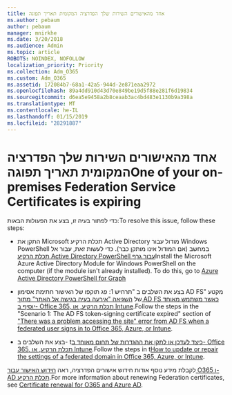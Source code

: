 ```yaml
---
title: אחד מהאישורים השירות שלך הפדרציה המקומית תאריך תפוגה
ms.author: pebaum
author: pebaum
manager: mnirkhe
ms.date: 3/20/2018
ms.audience: Admin
ms.topic: article
ROBOTS: NOINDEX, NOFOLLOW
localization_priority: Priority
ms.collection: Adm_O365
ms.custom: Adm_O365
ms.assetid: 172084b7-68a1-42a5-944d-2e871eaa2972
ms.openlocfilehash: 89a4dd910d43d70e849be19d5f88e281f6d19834
ms.sourcegitcommit: d6ea5e9458a2b8ceaab3ac4bd483e1130b9a398a
ms.translationtype: MT
ms.contentlocale: he-IL
ms.lasthandoff: 01/15/2019
ms.locfileid: "28291887"
---
```

# <a name="one-of-your-on-premises-federation-service-certificates-is-expiring"></a><span data-ttu-id="28392-102">אחד מהאישורים השירות שלך הפדרציה המקומית תאריך תפוגה</span><span class="sxs-lookup"><span data-stu-id="28392-102">One of your on-premises Federation Service Certificates is expiring</span></span>

<span data-ttu-id="28392-103">כדי לפתור בעיה זו, בצע את הפעולות הבאות:</span><span class="sxs-lookup"><span data-stu-id="28392-103">To resolve this issue, follow these steps:</span></span>
  
- <span data-ttu-id="28392-p101">התקן את Microsoft תכלת הרקיע Active Directory מודול עבור Windows PowerShell במחשב (אם המודול אינו מותקן כבר). כדי לעשות זאת, עבור אל [תכלת הרקיע Active Directory PowerShell עבור גרף](https://docs.microsoft.com/en-us/powershell/azure/active-directory/install-adv2?view=azureadps-2.0)</span><span class="sxs-lookup"><span data-stu-id="28392-p101">Install the Microsoft Azure Active Directory Module for Windows PowerShell on the computer (if the module isn't already installed). To do this, go to [Azure Active Directory PowerShell for Graph ](https://docs.microsoft.com/en-us/powershell/azure/active-directory/install-adv2?view=azureadps-2.0)</span></span>
    
- <span data-ttu-id="28392-106">בצע את השלבים ב "תרחיש 1: פג תוקפו של האישור חתימת אסימון AD FS" מקטע של [השגיאה "אירעה בעיה בגישה אל האתר" מתוך AD FS כאשר משתמש מאוחד יוסיף ב- Office 365, תכלת הרקיע, או Intune](https://support.microsoft.com/en-us/help/2713898/there-was-a-problem-accessing-the-site-error-from-ad-fs-when-a-federat).</span><span class="sxs-lookup"><span data-stu-id="28392-106">Follow the steps in the "Scenario 1: The AD FS token-signing certificate expired" section of ["There was a problem accessing the site" error from AD FS when a federated user signs in to Office 365, Azure, or Intune](https://support.microsoft.com/en-us/help/2713898/there-was-a-problem-accessing-the-site-error-from-ad-fs-when-a-federat).</span></span>
    
- <span data-ttu-id="28392-107">בצע את השלבים ב- t[כיצד לעדכן או לתקן את ההגדרות של תחום מאוחד ב- Office 365, תכלת הרקיע, או Intune](https://support.microsoft.com/en-us/help/2647048/how-to-update-or-repair-the-settings-of-a-federated-domain-in-office-3).</span><span class="sxs-lookup"><span data-stu-id="28392-107">Follow the steps in t[How to update or repair the settings of a federated domain in Office 365, Azure, or Intune](https://support.microsoft.com/en-us/help/2647048/how-to-update-or-repair-the-settings-of-a-federated-domain-in-office-3).</span></span>
    
<span data-ttu-id="28392-108">לקבלת מידע נוסף אודות חידוש אישורים הפדרציה, ראה [חידוש האישור עבור O365 ו- AD תכלת הרקיע](https://docs.microsoft.com/en-us/azure/active-directory/connect/active-directory-aadconnect-o365-certs).</span><span class="sxs-lookup"><span data-stu-id="28392-108">For more information about renewing Federation certificates, see [Certificate renewal for O365 and Azure AD](https://docs.microsoft.com/en-us/azure/active-directory/connect/active-directory-aadconnect-o365-certs).</span></span>
  

